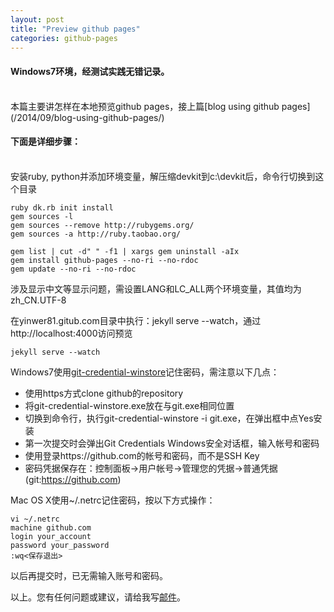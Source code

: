 ```yaml
---
layout: post
title: "Preview github pages"
categories: github-pages
---
```

#### Windows7环境，经测试实践无错记录。
<br />
本篇主要讲怎样在本地预览github pages，接上篇[blog using github pages](/2014/09/blog-using-github-pages/)

#### 下面是详细步骤：
<br />
安装ruby, python并添加环境变量，解压缩devkit到c:\devkit后，命令行切换到这个目录

    ruby dk.rb init install
    gem sources -l
    gem sources --remove http://rubygems.org/
    gem sources -a http://ruby.taobao.org/

    gem list | cut -d" " -f1 | xargs gem uninstall -aIx
    gem install github-pages --no-ri --no-rdoc
    gem update --no-ri --no-rdoc

涉及显示中文等显示问题，需设置LANG和LC_ALL两个环境变量，其值均为zh_CN.UTF-8

在yinwer81.gitub.com目录中执行：jekyll serve --watch，通过http://localhost:4000访问预览

    jekyll serve --watch

Windows7使用[git-credential-winstore](/downloads/git-credential-winstore.exe)记住密码，需注意以下几点：

* 使用https方式clone github的repository
* 将git-credential-winstore.exe放在与git.exe相同位置
* 切换到命令行，执行git-credential-winstore -i git.exe，在弹出框中点Yes安装
* 第一次提交时会弹出Git Credentials Windows安全对话框，输入帐号和密码
* 使用登录https://github.com的帐号和密码，而不是SSH Key
* 密码凭据保存在：控制面板->用户帐号->管理您的凭据->普通凭据(git:https://github.com)

Mac OS X使用~/.netrc记住密码，按以下方式操作：

    vi ~/.netrc
    machine github.com
    login your_account
    password your_password
    :wq<保存退出>

以后再提交时，已无需输入账号和密码。

以上。您有任何问题或建议，请给我写[邮件](mailto:yinwer81@gmail.com)。

